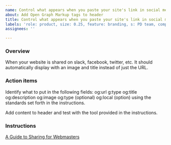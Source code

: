 ```yaml
---
name: Control what appears when you paste your site's link in social media sites
about: Add Open Graph Markup tags to header
title: Control what appears when you paste your site's link in social media sites
labels: 'role: product, size: 0.25, feature: branding, s: PD team, complexity: small, milestone: missing'
assignees: ''

---
```


### Overview

When your website is shared on slack, facebook, twitter, etc. It should automatically display with an image and title instead of just the URL.

### Action items

Identify what to put in the following fields:
og:url
g:type
og:title
og:description
og:image
og:type (optional)
og:local (option)
using the standards set forth in the instructions.

Add content to header and test with the tool provided in the instructions.

### Instructions

[A Guide to Sharing for Webmasters](https://developers.facebook.com/docs/sharing/webmasters#markup)
